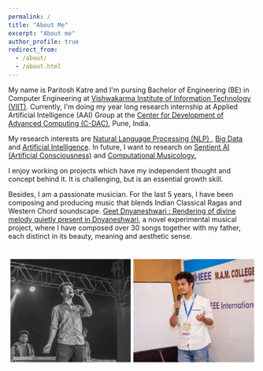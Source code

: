 ```yaml
---
permalink: /
title: "About Me"
excerpt: "About me"
author_profile: true
redirect_from:
  - /about/
  - /about.html
---
```


My name is Paritosh Katre and I'm pursing Bachelor of Engineering (BE) in Computer Engineering at <a href="http://www.viit.ac.in/">Vishwakarma Institute of Information Technology (VIIT)</a>. Currently, I'm doing my year long research internship at Applied Artificial Intelligence (AAI) Group at the <a href="https://www.cdac.in/"> Center for Development of Advanced Computing (C-DAC)</a>, Pune, India. 

My research interests are <a href = "https://en.wikipedia.org/wiki/Natural_language_processing"> Natural Language Processing (NLP) </a>, <a href = "https://en.wikipedia.org/wiki/Big_data">Big Data</a> and <a href = "https://en.wikipedia.org/wiki/Artificial_intelligence"> Artificial Intelligence</a>. In future, I want to research on <a href ="https://en.wikipedia.org/wiki/Artificial_consciousness">Sentient AI (Artificial Consciousness)</a> and <a href = "https://en.wikipedia.org/wiki/Computational_musicology">Computational Musicology.</a> 

I enjoy working on projects which have my independent thought and concept behind it. It is challenging, but is an essential growth skill.

Besides, I am a passionate musician. For the last 5 years, I have been composing and producing music that blends Indian Classical Ragas and Western Chord soundscape. <a href="https://sites.google.com/view/geetdnyaneshwari"> Geet Dnyaneshwari : Rendering of divine melody quietly present in Dnyaneshwari</a>, a novel experimental musical project, where I have composed over 30 songs together with my father, each distinct in its beauty, meaning and aesthetic sense.  
<br><br>
<img src = "/images/Github Club.jpg">
